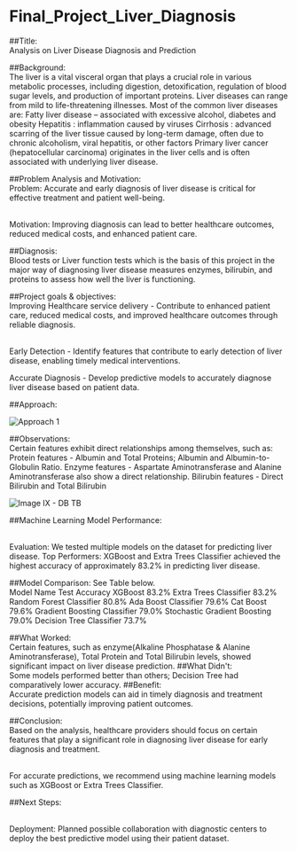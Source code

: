 # Final_Project_Liver_Diagnosis
##Title: 
<br>Analysis on Liver Disease Diagnosis and Prediction

##Background:
<br>The liver is a vital visceral organ that plays a crucial role in various metabolic processes, including digestion, detoxification, regulation of blood sugar levels, and production of important proteins. Liver diseases can range from mild to life-threatening illnesses. 
Most of the common liver diseases are:
Fatty liver disease – associated with excessive alcohol, diabetes and obesity
Hepatitis : inflammation caused by viruses 
Cirrhosis : advanced scarring of the liver tissue caused by long-term damage, often due to chronic alcoholism, viral hepatitis, or other factors
Primary liver cancer (hepatocellular carcinoma) originates in the liver cells and is often associated with underlying liver disease.

##Problem Analysis and Motivation:
<br>Problem: Accurate and early diagnosis of liver disease is critical for effective treatment and patient well-being.

<br>Motivation: Improving diagnosis can lead to better healthcare outcomes, reduced medical costs, and enhanced patient care.

##Diagnosis:
<br>Blood tests or Liver function tests which is the basis of this project in the major way of diagnosing liver disease measures enzymes, bilirubin, and proteins to assess how well the liver is functioning.

##Project goals & objectives:
<br>Improving Healthcare service delivery -  Contribute to enhanced patient care, reduced medical costs, and improved healthcare outcomes through reliable diagnosis.

<br>Early Detection - Identify features that contribute to early detection of liver disease, enabling timely medical interventions.

Accurate Diagnosis - Develop predictive models to accurately diagnose liver disease based on patient data.


##Approach:


![Approach 1](https://github.com/Ikennaodinye/Final_Project_Liver_Diagnosis/assets/133932487/8ff79810-5ad8-4ddf-9ace-d4786ecdbf3e)


##Observations:
<br>Certain features exhibit direct relationships among themselves, such as:
Protein features  - Albumin and Total Proteins; Albumin and Albumin-to-Globulin Ratio.
Enzyme features  - Aspartate Aminotransferase and Alanine Aminotransferase also show a direct relationship.
Bilirubin features - Direct Bilirubin and Total Bilirubin

![Image IX - DB TB](https://github.com/Ikennaodinye/Final_Project_Liver_Diagnosis/assets/133932487/23f2fbae-bcbb-45da-a629-aa8ff152f19f)


##Machine Learning Model Performance:

<br>Evaluation: We tested multiple models on the dataset for predicting liver disease.
Top Performers: XGBoost and Extra Trees Classifier achieved the highest accuracy of approximately 83.2% in predicting liver disease.

##Model Comparison: See Table below.
<br>Model Name	Test Accuracy
XGBoost	83.2%
Extra Trees Classifier	83.2%
Random Forest Classifier	80.8%
Ada Boost Classifier	79.6%
Cat Boost	79.6%
Gradient Boosting Classifier	79.0%
Stochastic Gradient Boosting	79.0%
Decision Tree Classifier	73.7%

##What Worked: 
<br>Certain features, such as enzyme(Alkaline Phosphatase & Alanine Aminotransferase), Total Protein and Total Bilirubin levels, showed significant impact on liver disease prediction.
##What Didn't: 
<br>Some models performed better than others; Decision Tree had comparatively lower accuracy.
##Benefit: 
<br>Accurate prediction models can aid in timely diagnosis and treatment decisions, potentially improving patient outcomes.

##Conclusion:
<br>Based on the analysis, healthcare providers should focus on certain features  that play a significant role in diagnosing liver disease for early diagnosis and treatment.

<br>For accurate predictions, we recommend using machine learning models such as XGBoost or Extra Trees Classifier.

##Next Steps:

<br>Deployment: Planned possible collaboration with diagnostic centers to deploy the best predictive model using their patient dataset.
